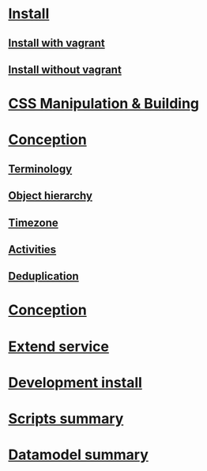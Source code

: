 # [Install](001-install.md)
## [Install with vagrant](002-install-vagrant.md)
## [Install without vagrant](002-install-wt-vagrant.md)

# [CSS Manipulation & Building](080-css-manip-and-build.md)

# [Conception](010-conception.md)
## [Terminology](011-cncpt-terminology.md)
## [Object hierarchy](012-cncpt-object-hierarchy.md)
## [Timezone](013-cncpt-timezone.md)
## [Activities](014-cncpt-activities.md)
## [Deduplication](015-cncpt-deduplication.md)

# [Conception](040-exceptions.md)

# [Extend service](060-ht-extend-service.md)

# [Development install](070-development.md)

# [Scripts summary](scripts/000-script-summary.md)
# [Datamodel summary](datamodel/000-datamodel-summary.md)
